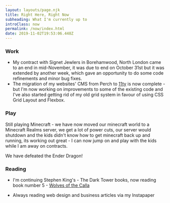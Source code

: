 ```yaml
---
layout: layouts/page.njk
title: Right Here, Right Now
subheading: What I'm currently up to
introClass: now
permalink: /now/index.html
date: 2019-11-02T19:53:06.448Z
---
```


### Work
- My contract with Signet Jewlers in Borehamwood, North London came to an end in mid-November, it was due to end on October 31st but it was extended by another week, which gave an opportunity to do some code refinements and minor bug fixes.
- The migration of my websites' CMS from Perch to [11ty](https://11ty.io "11ty")</a> is now complete - but I'm now working on improvements to some of the existing code and I've also started getting rid of my old grid system in favour of using CSS Grid Layout and Flexbox.

### Play
Still playing Minecraft - we have now moved our minecraft world to a Minecraft Realms server, we get a lot of power cuts, our server would shutdown and the kids didn't know how to get minecraft back up and running, its working out great - I can now jump on and play with the kids while I am away on contracts.

We have defeated the Ender Dragon!

### Reading
- I'm continuing Stephen King's - The Dark Tower books, now reading book number 5 - [Wolves of the Calla](https://www.goodreads.com/book/show/4978.Wolves_of_the_Calla "Wolves of the Calla")

- Always reading web design and business articles via my Instapaper

